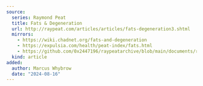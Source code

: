 ```yaml
---
source:
  series: Raymond Peat
  title: Fats & Degeneration
  url: http://raypeat.com/articles/articles/fats-degeneration3.shtml
  mirrors:
    - https://wiki.chadnet.org/fats-and-degeneration
    - https://expulsia.com/health/peat-index/fats.html
    - https://github.com/0x2447196/raypeatarchive/blob/main/documents/raypeat.com/fats-degeneration3.md
  kind: article 
added:
  author: Marcus Whybrow
  date: "2024-08-16"
---
```

